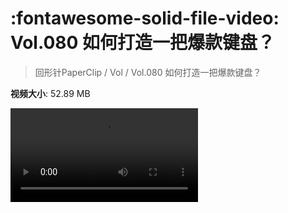 # :fontawesome-solid-file-video: Vol.080 如何打造一把爆款键盘？

> 回形针PaperClip / Vol / Vol.080 如何打造一把爆款键盘？

**视频大小**: 52.89 MB

<div class="video"><video src="https://file.hsyhx.top/archive/PaperClip/Vol/080.mp4" controls preload>🤔 您的浏览器不支持 video 标签</video></div>
